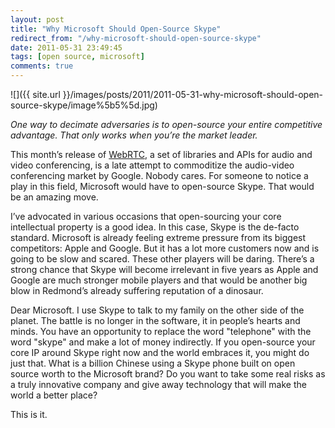 ```yaml
---
layout: post
title: "Why Microsoft Should Open-Source Skype"
redirect_from: "/why-microsoft-should-open-source-skype"
date: 2011-05-31 23:49:45
tags: [open source, microsoft]
comments: true
---
```

![]({{ site.url }}/images/posts/2011/2011-05-31-why-microsoft-should-open-source-skype/image%5b5%5d.jpg)

_One way to decimate adversaries is to open-source your entire competitive advantage. That only works when you’re the market leader._

This month’s release of [WebRTC](https://sites.google.com/site/webrtc/blog/introducingwebrtc-anopenreal-timecommunicationsproject), a set of libraries and APIs for audio and video conferencing, is a late attempt to commoditize the audio-video conferencing market by Google. Nobody cares. For someone to notice a play in this field, Microsoft would have to open-source Skype. That would be an amazing move.

I’ve advocated in various occasions that open-sourcing your core intellectual property is a good idea. In this case, Skype is the de-facto standard. Microsoft is already feeling extreme pressure from its biggest competitors: Apple and Google. But it has a lot more customers now and is going to be slow and scared. These other players will be daring. There’s a strong chance that Skype will become irrelevant in five years as Apple and Google are much stronger mobile players and that would be another big blow in Redmond’s already suffering reputation of a dinosaur.

Dear Microsoft. I use Skype to talk to my family on the other side of the planet. The battle is no longer in the software, it in people’s hearts and minds. You have an opportunity to replace the word "telephone" with the word "skype" and make a lot of money indirectly. If you open-source your core IP around Skype right now and the world embraces it, you might do just that. What is a billion Chinese using a Skype phone built on open source worth to the Microsoft brand? Do you want to take some real risks as a truly innovative company and give away technology that will make the world a better place?

This is it.
